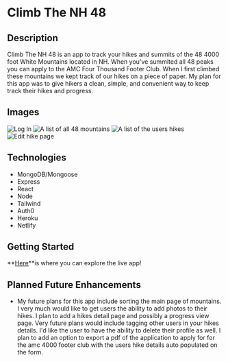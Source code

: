 # Climb The NH 48


## Description
Climb The NH 48 is an app to track your hikes and summits of the 48 4000 foot White Mountains located in NH. When you've summited all 48 peaks you can apply to the AMC Four Thousand Footer Club. When I first climbed these mountains we kept track of our hikes on a piece of paper. My plan for this app was to give hikers a clean, simple, and convenient way to keep track their hikes and progress. 


## Images

![Log In](/public/images/log-in.jpeg)
![A list of all 48 mountains](/public/images/mountains.jpg)
![A list of the users hikes](/public/images/my-hikes.jpg)
![Edit hike page](/public/images/edit.jpg)

## Technologies

  - MongoDB/Mongoose
  - Express
  - React
  - Node
  - Tailwind
  - Auth0
  - Heroku
  - Netlify

## Getting Started
  **[Here](https://climbthenh48.netlify.app/)**is where you can explore the live app!


## Planned Future Enhancements

  - My future plans for this app include sorting the main page of mountains. I very much would like to get users the ability to add photos to their hikes. I plan to add a hikes detail page and possibly a progress view page. Very future plans would include tagging other users in your hikes details. I'd like the user to have the ability to delete their profile as well. I plan to add an option to export a pdf of the application to apply for for the amc 4000 footer club with the users hike details auto populated on the form. 

  

